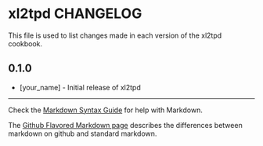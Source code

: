 xl2tpd CHANGELOG
================

This file is used to list changes made in each version of the xl2tpd cookbook.

0.1.0
-----
- [your_name] - Initial release of xl2tpd

- - -
Check the [Markdown Syntax Guide](http://daringfireball.net/projects/markdown/syntax) for help with Markdown.

The [Github Flavored Markdown page](http://github.github.com/github-flavored-markdown/) describes the differences between markdown on github and standard markdown.
